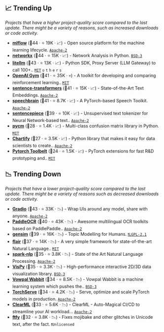 ## 📈 Trending Up

_Projects that have a higher project-quality score compared to the last update. There might be a variety of reasons, such as increased downloads or code activity._

- <b><a href="https://github.com/mlflow/mlflow">mlflow</a></b> (🥇44 ·  ⭐ 19K · 📈) - Open source platform for the machine learning lifecycle. <code><a href="http://bit.ly/3nYMfla">Apache-2</a></code>
- <b><a href="https://github.com/networkx/networkx">networkx</a></b> (🥇44 ·  ⭐ 15K · 📈) - Network Analysis in Python. <code><a href="http://bit.ly/3aKzpTv">BSD-3</a></code>
- <b><a href="https://github.com/BerriAI/litellm">litellm</a></b> (🥇43 ·  ⭐ 13K · 📈) - Python SDK, Proxy Server (LLM Gateway) to call 100+.. <code><a href="http://bit.ly/34MBwT8">MIT</a></code> <code>o</code> <code>t</code> <code>h</code> <code>e</code> <code>r</code> <code>s</code>
- <b><a href="https://github.com/openai/gym">OpenAI Gym</a></b> (🥇41 ·  ⭐ 35K · 💀) - A toolkit for developing and comparing reinforcement learning.. <code><a href="http://bit.ly/34MBwT8">MIT</a></code>
- <b><a href="https://github.com/UKPLab/sentence-transformers">sentence-transformers</a></b> (🥇41 ·  ⭐ 15K · 📈) - State-of-the-Art Text Embeddings. <code><a href="http://bit.ly/3nYMfla">Apache-2</a></code> <code><img src="https://git.io/JLy1Q" style="display:inline;" width="13" height="13"></code>
- <b><a href="https://github.com/speechbrain/speechbrain">speechbrain</a></b> (🥇41 ·  ⭐ 8.7K · 📈) - A PyTorch-based Speech Toolkit. <code><a href="http://bit.ly/3nYMfla">Apache-2</a></code> <code><img src="https://git.io/JLy1Q" style="display:inline;" width="13" height="13"></code>
- <b><a href="https://github.com/google/sentencepiece">sentencepiece</a></b> (🥇39 ·  ⭐ 10K · 📈) - Unsupervised text tokenizer for Neural Network-based text.. <code><a href="http://bit.ly/3nYMfla">Apache-2</a></code>
- <b><a href="https://github.com/sepandhaghighi/pycm">pycm</a></b> (🥈28 ·  ⭐ 1.4K · 📈) - Multi-class confusion matrix library in Python. <code><a href="http://bit.ly/34MBwT8">MIT</a></code>
- <b><a href="https://github.com/spotify/chartify">Chartify</a></b> (🥉27 ·  ⭐ 3.5K · 📈) - Python library that makes it easy for data scientists to create.. <code><a href="http://bit.ly/3nYMfla">Apache-2</a></code>
- <b><a href="https://github.com/BloodAxe/pytorch-toolbelt">Pytorch Toolbelt</a></b> (🥉24 ·  ⭐ 1.5K · 📈) - PyTorch extensions for fast R&D prototyping and.. <code><a href="http://bit.ly/34MBwT8">MIT</a></code> <code><img src="https://git.io/JLy1Q" style="display:inline;" width="13" height="13"></code>

## 📉 Trending Down

_Projects that have a lower project-quality score compared to the last update. There might be a variety of reasons such as decreased downloads or code activity._

- <b><a href="https://github.com/gradio-app/gradio">Gradio</a></b> (🥇43 ·  ⭐ 33K · 📉) - Wrap UIs around any model, share with anyone. <code><a href="http://bit.ly/3nYMfla">Apache-2</a></code>
- <b><a href="https://github.com/PaddlePaddle/PaddleOCR">PaddleOCR</a></b> (🥇40 ·  ⭐ 43K · 📉) - Awesome multilingual OCR toolkits based on PaddlePaddle.. <code><a href="http://bit.ly/3nYMfla">Apache-2</a></code> <code><img src="https://git.io/JLy1M" style="display:inline;" width="13" height="13"></code>
- <b><a href="https://github.com/piskvorky/gensim">gensim</a></b> (🥇39 ·  ⭐ 16K · 📉) - Topic Modelling for Humans. <code><a href="https://tldrlegal.com/search?q=LGPL-2.1">❗️LGPL-2.1</a></code>
- <b><a href="https://github.com/flairNLP/flair">flair</a></b> (🥇37 ·  ⭐ 14K · 📉) - A very simple framework for state-of-the-art Natural Language.. <code><a href="http://bit.ly/34MBwT8">MIT</a></code> <code><img src="https://git.io/JLy1Q" style="display:inline;" width="13" height="13"></code>
- <b><a href="https://github.com/JohnSnowLabs/spark-nlp">spark-nlp</a></b> (🥈35 ·  ⭐ 3.8K · 📉) - State of the Art Natural Language Processing. <code><a href="http://bit.ly/3nYMfla">Apache-2</a></code> <code><img src="https://git.io/JLy1N" style="display:inline;" width="13" height="13"></code>
- <b><a href="https://github.com/vispy/vispy">VisPy</a></b> (🥈35 ·  ⭐ 3.3K · 📉) - High-performance interactive 2D/3D data visualization library. <code><a href="http://bit.ly/3aKzpTv">BSD-3</a></code> <code><img src="https://git.io/JLy1E" style="display:inline;" width="13" height="13"></code>
- <b><a href="https://github.com/VowpalWabbit/vowpal_wabbit">Vowpal Wabbit</a></b> (🥈34 ·  ⭐ 8.5K · 📉) - Vowpal Wabbit is a machine learning system which pushes the.. <code><a href="http://bit.ly/3aKzpTv">BSD-3</a></code>
- <b><a href="https://github.com/pytorch/serve">TorchServe</a></b> (🥈34 ·  ⭐ 4.2K · 📉) - Serve, optimize and scale PyTorch models in production. <code><a href="http://bit.ly/3nYMfla">Apache-2</a></code> <code><img src="https://git.io/JLy1Q" style="display:inline;" width="13" height="13"></code>
- <b><a href="https://github.com/allegroai/clearml">ClearML</a></b> (🥈33 ·  ⭐ 5.6K · 📉) - ClearML - Auto-Magical CI/CD to streamline your AI workload... <code><a href="http://bit.ly/3nYMfla">Apache-2</a></code>
- <b><a href="https://github.com/rspeer/python-ftfy">ftfy</a></b> (🥈32 ·  ⭐ 3.8K · 📉) - Fixes mojibake and other glitches in Unicode text, after the fact. <code>❗Unlicensed</code>

